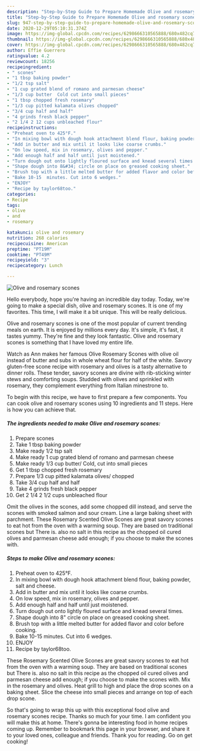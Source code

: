 ```yaml
---
description: "Step-by-Step Guide to Prepare Homemade Olive and rosemary scones"
title: "Step-by-Step Guide to Prepare Homemade Olive and rosemary scones"
slug: 947-step-by-step-guide-to-prepare-homemade-olive-and-rosemary-scones
date: 2020-12-29T05:10:31.374Z
image: https://img-global.cpcdn.com/recipes/6298666310565888/680x482cq70/olive-and-rosemary-scones-recipe-main-photo.jpg
thumbnail: https://img-global.cpcdn.com/recipes/6298666310565888/680x482cq70/olive-and-rosemary-scones-recipe-main-photo.jpg
cover: https://img-global.cpcdn.com/recipes/6298666310565888/680x482cq70/olive-and-rosemary-scones-recipe-main-photo.jpg
author: Effie Guerrero
ratingvalue: 4.2
reviewcount: 18256
recipeingredient:
- " scones"
- "1 tbsp baking powder"
- "1/2 tsp salt"
- "1 cup grated blend of romano and parmesan cheese"
- "1/3 cup butter  Cold cut into small pieces"
- "1 tbsp chopped fresh rosemary"
- "1/3 cup pitted kalamata olives chopped"
- "3/4 cup half and half"
- "4 grinds fresh black pepper"
- "2 1/4 2 12 cups unbleached flour"
recipeinstructions:
- "Preheat oven to 425°F."
- "In mixing bowl with dough hook attachment blend flour, baking powder, salt and cheese."
- "Add in butter and mix until it looks like coarse crumbs."
- "On low speed, mix in rosemary, olives and pepper."
- "Add enough half and half until just moistened."
- "Turn dough out onto lightly floured surface and knead several times."
- "Shape dough into 8&#34; circle on place on greased cooking sheet."
- "Brush top with a little melted butter for added flavor and color before cooking."
- "Bake 10-15  minutes. Cut into 6 wedges."
- "ENJOY"
- "Recipe by taylor68too."
categories:
- Recipe
tags:
- olive
- and
- rosemary

katakunci: olive and rosemary 
nutrition: 268 calories
recipecuisine: American
preptime: "PT19M"
cooktime: "PT49M"
recipeyield: "3"
recipecategory: Lunch

---
```



![Olive and rosemary scones](https://img-global.cpcdn.com/recipes/6298666310565888/680x482cq70/olive-and-rosemary-scones-recipe-main-photo.jpg)

Hello everybody, hope you're having an incredible day today. Today, we're going to make a special dish, olive and rosemary scones. It is one of my favorites. This time, I will make it a bit unique. This will be really delicious.

Olive and rosemary scones is one of the most popular of current trending meals on earth. It is enjoyed by millions every day. It's simple, it's fast, it tastes yummy. They're fine and they look fantastic. Olive and rosemary scones is something that I have loved my entire life.

Watch as Ann makes her famous Olive Rosemary Scones with olive oil instead of butter and subs in whole wheat flour for half of the white. Savory gluten-free scone recipe with rosemary and olives is a tasty alternative to dinner rolls. These tender, savory scones are divine with rib-sticking winter stews and comforting soups. Studded with olives and sprinkled with rosemary, they complement everything from Italian minestrone to.


To begin with this recipe, we have to first prepare a few components. You can cook olive and rosemary scones using 10 ingredients and 11 steps. Here is how you can achieve that.

<!--inarticleads1-->

##### The ingredients needed to make Olive and rosemary scones:

1. Prepare  scones
1. Take 1 tbsp baking powder
1. Make ready 1/2 tsp salt
1. Make ready 1 cup grated blend of romano and parmesan cheese
1. Make ready 1/3 cup butter/  Cold, cut into small pieces
1. Get 1 tbsp chopped fresh rosemary
1. Prepare 1/3 cup pitted kalamata olives/ chopped
1. Take 3/4 cup half and half
1. Take 4 grinds fresh black pepper
1. Get 2 1/4 2 1/2 cups unbleached flour


Omit the olives in the scones, add some chopped dill instead, and serve the scones with smoked salmon and sour cream. Line a large baking sheet with parchment. These Rosemary Scented Olive Scones are great savory scones to eat hot from the oven with a warming soup. They are based on traditional scones but There is. also no salt in this recipe as the chopped oil cured olives and parmesan cheese add enough; if you choose to make the scones with. 

<!--inarticleads2-->

##### Steps to make Olive and rosemary scones:

1. Preheat oven to 425°F.
1. In mixing bowl with dough hook attachment blend flour, baking powder, salt and cheese.
1. Add in butter and mix until it looks like coarse crumbs.
1. On low speed, mix in rosemary, olives and pepper.
1. Add enough half and half until just moistened.
1. Turn dough out onto lightly floured surface and knead several times.
1. Shape dough into 8&#34; circle on place on greased cooking sheet.
1. Brush top with a little melted butter for added flavor and color before cooking.
1. Bake 10-15  minutes. Cut into 6 wedges.
1. ENJOY
1. Recipe by taylor68too.


These Rosemary Scented Olive Scones are great savory scones to eat hot from the oven with a warming soup. They are based on traditional scones but There is. also no salt in this recipe as the chopped oil cured olives and parmesan cheese add enough; if you choose to make the scones with. Mix in the rosemary and olives. Heat grill to high and place the drop scones on a baking sheet. Slice the cheese into small pieces and arrange on top of each drop scone. 

So that's going to wrap this up with this exceptional food olive and rosemary scones recipe. Thanks so much for your time. I am confident you will make this at home. There's gonna be interesting food in home recipes coming up. Remember to bookmark this page in your browser, and share it to your loved ones, colleague and friends. Thank you for reading. Go on get cooking!
